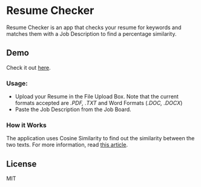 # Resume Checker

Resume Checker is an app that checks your resume for keywords and matches them with a Job Description to find a percentage similarity.

## Demo
Check it out [here](https://resume-checker.herokuapp.com/).

### Usage:

  - Upload your Resume in the File Upload Box. Note that the current formats accepted are _.PDF, .TXT_ and Word Formats (_.DOC, .DOCX_)
  - Paste the Job Description from the Job Board.

### How it Works
The application uses Cosine Similarity to find out the similarity between the two texts.
For more information, read [this article](https://towardsdatascience.com/overview-of-text-similarity-metrics-3397c4601f50).

License
----

MIT